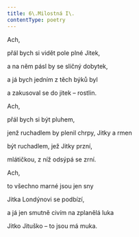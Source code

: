 ```yaml
---
title: 6\.Milostná I\.
contentType: poetry
---
```


<section>

Ach,

přál bych si vidět pole plné Jitek,

a na něm pásl by se sličný dobytek,

a já bych jedním z těch býků byl

a zakusoval se do jitek – rostlin.

Ach,

přál bych si být pluhem,

jenž ruchadlem by plenil chrpy, Jitky a rmen

být ruchadlem, jež Jitky przní,

mlátičkou, z níž odsýpá se zrní.

Ach,

to všechno marné jsou jen sny

Jitka Londýnovi se podbízí,

a já jen smutně civím na zplanělá luka

Jitko Jituško – to jsou má muka.

</section>
